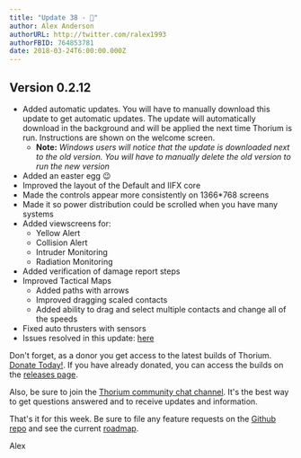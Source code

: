 ```yaml
---
title: "Update 38 - 🐰"
author: Alex Anderson
authorURL: http://twitter.com/ralex1993
authorFBID: 764853781
date: 2018-03-24T6:00:00.000Z
---
```


## Version 0.2.12

* Added automatic updates. You will have to manually download this update to get
  automatic updates. The update will automatically download in the background
  and will be applied the next time Thorium is run. Instructions are shown on
  the welcome screen.
  * **Note:** _Windows users will notice that the update is downloaded next to
    the old version. You will have to manually delete the old version to run the
    new version_
* Added an easter egg 😉
* Improved the layout of the Default and IIFX core
* Made the controls appear more consistently on 1366\*768 screens
* Made it so power distribution could be scrolled when you have many systems
* Added viewscreens for:
  * Yellow Alert
  * Collision Alert
  * Intruder Monitoring
  * Radiation Monitoring
* Added verification of damage report steps
* Improved Tactical Maps
  * Added paths with arrows
  * Improved dragging scaled contacts
  * Added ability to drag and select multiple contacts and change all of the
    speeds
* Fixed auto thrusters with sensors
* Issues resolved in this update:
  [here](https://github.com/Thorium-Sim/thorium/issues?utf8=✓&q=is%3Aissue+is%3Aclosed+closed%3A2018-03-18..2018-03-24)

Don't forget, as a donor you get access to the latest builds of Thorium.
[Donate Today!](/en/donate). If you have already donated, you can access the
builds on the [releases page](/en/releases).

Also, be sure to join the
[Thorium community chat channel](https://discord.gg/UvxTQZz). It's the best way
to get questions answered and to receive updates and information.

That's it for this week. Be sure to file any feature requests on the
[Github repo](https://github.com/Thorium-Sim/thorium/issues) and see the current
[roadmap](https://github.com/Thorium-Sim/thorium/projects/2).

Alex
